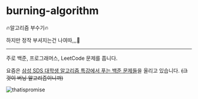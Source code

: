 # burning-algorithm

🔥알고리즘 부수기🔥

하지만 정작 부셔지는건 나여따,,,🤯     
   
           
            
               
                  
                     
---


주로 백준, 프로그래머스, LeetCode 문제를 풉니다.     

요즘은 [삼성 SDS 대학생 알고리즘 특강에서 푸는 백준 문제들](https://github.com/superyodi/burning-algorithm/issues/1)을 올리고 있습니다. ~~(그것이 버닝 알고리즘이니까)~~    


![thatispromise](https://user-images.githubusercontent.com/31922389/126741366-381311d9-1be0-4e6e-b70e-8bfbdec71ec2.gif)
